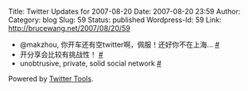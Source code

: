 Title: Twitter Updates for 2007-08-20
Date: 2007-08-20 23:59
Author:  
Category: blog
Slug: 59
Status: published
Wordpress-Id: 59
Link: http://brucewang.net/2007/08/20/59

-   @makzhou, 你开车还有空twitter啊，佩服！还好你不在上海...
    [\#](http://twitter.com/number5/statuses/215080312)
-   开分享会比较有挑战性！
    [\#](http://twitter.com/number5/statuses/215531592)
-   unobtrusive, private, solid social network
    [\#](http://twitter.com/number5/statuses/215797702)

Powered by [Twitter Tools](http://alexking.org/projects/wordpress).
